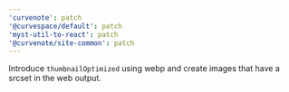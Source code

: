 ```yaml
---
'curvenote': patch
'@curvespace/default': patch
'myst-util-to-react': patch
'@curvenote/site-common': patch
---
```


Introduce `thumbnailOptimized` using webp and create images that have a srcset in the web output.
